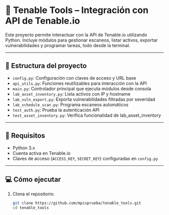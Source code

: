 # 🚀 Tenable Tools – Integración con API de Tenable.io

Este proyecto permite interactuar con la API de Tenable.io utilizando Python. Incluye módulos para gestionar escaneos, listar activos, exportar vulnerabilidades y programar tareas, todo desde la terminal.

---

## 📁 Estructura del proyecto

- `config.py`: Configuración con claves de acceso y URL base
- `api_utils.py`: Funciones reutilizables para interacción con la API
- `main.py`: Controlador principal que ejecuta módulos desde consola
- `lab_asset_inventory.py`: Lista activos con IP y hostname
- `lab_vuln_export.py`: Exporta vulnerabilidades filtradas por severidad
- `lab_schedule_scan.py`: Programa escaneos automáticos
- `test_auth.py`: Prueba la autenticación API
- `test_asset_inventory.py`: Verifica funcionalidad de lab_asset_inventory

---

## 🧪 Requisitos

- Python 3.x
- Cuenta activa en Tenable.io
- Claves de acceso (`ACCESS_KEY`, `SECRET_KEY`) configuradas en `config.py`

---

## 💻 Cómo ejecutar

1. Clona el repositorio:
   ```bash
   git clone https://github.com/mpivprueba/tenable_tools.git
   cd tenable_tools